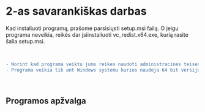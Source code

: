 # 2-as savarankiškas darbas

Kad instaliuoti programą, prašome parsisiųsti setup.msi failą. O jeigu programa neveikia, reikės dar įsiinstaliuoti vc_redist.x64.exe, kurią rasite šalia setup.msi.

<br/>

```diff
- Norint kad programa veiktu jums reikes naudoti administracinės teises (Run as administrator).
- Programa veikia tik ant Windows systemu kurios naudoja 64 bit versija.
```

<br/>

## Programos apžvalga

